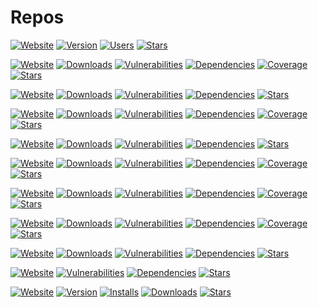 # Repos

[![Website](https://img.shields.io/website?down_color=red&down_message=chrome-keep-open&up_color=blue&up_message=chrome-keep-open&url=https%3A%2F%2Fgithub.com%2Filyub%2Fchrome-keep-open#readme)](https://github.com/ilyub/chrome-keep-open#readme)
[![Version](https://img.shields.io/chrome-web-store/v/mgmnpfmdmnmjniadliolifcoopgbocob)](https://chrome.google.com/webstore/detail/keep-open/mgmnpfmdmnmjniadliolifcoopgbocob)
[![Users](https://img.shields.io/chrome-web-store/users/mgmnpfmdmnmjniadliolifcoopgbocob)](https://chrome.google.com/webstore/detail/keep-open/mgmnpfmdmnmjniadliolifcoopgbocob)
[![Stars](https://img.shields.io/chrome-web-store/stars/mgmnpfmdmnmjniadliolifcoopgbocob)](https://chrome.google.com/webstore/detail/keep-open/mgmnpfmdmnmjniadliolifcoopgbocob)

[![Website](https://img.shields.io/website?down_color=red&down_message=eslint-plugin-misc&up_color=blue&up_message=eslint-plugin-misc&url=https%3A%2F%2Filyub.github.io%2Feslint-plugin-misc%2F)](https://github.com/ilyub/eslint-plugin-misc#readme)
[![Downloads](https://img.shields.io/npm/dm/eslint-plugin-misc)](https://www.npmjs.com/package/eslint-plugin-misc)
[![Vulnerabilities](https://img.shields.io/snyk/vulnerabilities/npm/eslint-plugin-misc)](https://snyk.io/advisor/npm-package/eslint-plugin-misc)
[![Dependencies](https://img.shields.io/librariesio/release/npm/eslint-plugin-misc)](https://libraries.io/npm/eslint-plugin-misc)
[![Coverage](https://img.shields.io/sonar/coverage/ilyub_eslint-plugin-misc/master.svg?server=https%3A%2F%2Fsonarcloud.io)](https://sonarcloud.io/component_measures?id=ilyub_eslint-plugin-misc&metric=coverage)
[![Stars](https://img.shields.io/github/stars/ilyub/eslint-plugin-misc)](https://github.com/ilyub/eslint-plugin-misc)

[![Website](https://img.shields.io/website?down_color=red&down_message=lodash-commonjs-es&up_color=blue&up_message=lodash-commonjs-es&url=https%3A%2F%2Fgithub.com%2Filyub%2Flodash-commonjs-es)](https://github.com/ilyub/lodash-commonjs-es#readme)
[![Downloads](https://img.shields.io/npm/dm/lodash-commonjs-es)](https://www.npmjs.com/package/lodash-commonjs-es)
[![Vulnerabilities](https://img.shields.io/snyk/vulnerabilities/npm/lodash-commonjs-es)](https://snyk.io/advisor/npm-package/lodash-commonjs-es)
[![Dependencies](https://img.shields.io/librariesio/release/npm/lodash-commonjs-es)](https://libraries.io/npm/lodash-commonjs-es)
[![Stars](https://img.shields.io/github/stars/ilyub/lodash-commonjs-es)](https://github.com/ilyub/lodash-commonjs-es)

[![Website](https://img.shields.io/website?down_color=red&down_message=real-classes&up_color=blue&up_message=real-classes&url=https%3A%2F%2Filyub.github.io%2Freal-classes%2F)](https://ilyub.github.io/real-classes/)
[![Downloads](https://img.shields.io/npm/dm/real-classes)](https://www.npmjs.com/package/real-classes)
[![Vulnerabilities](https://img.shields.io/snyk/vulnerabilities/npm/real-classes)](https://snyk.io/advisor/npm-package/real-classes)
[![Dependencies](https://img.shields.io/librariesio/release/npm/real-classes)](https://libraries.io/npm/real-classes)
[![Coverage](https://img.shields.io/sonar/coverage/ilyub_real-classes/master.svg?server=https%3A%2F%2Fsonarcloud.io)](https://sonarcloud.io/component_measures?id=ilyub_real-classes&metric=coverage)
[![Stars](https://img.shields.io/github/stars/ilyub/real-classes)](https://github.com/ilyub/real-classes)

[![Website](https://img.shields.io/website?down_color=red&down_message=real-config&up_color=blue&up_message=real-config&url=https%3A%2F%2Fgithub.com%2Filyub%2Freal-config)](https://github.com/ilyub/real-config#readme)
[![Downloads](https://img.shields.io/npm/dm/real-config)](https://www.npmjs.com/package/real-config)
[![Vulnerabilities](https://img.shields.io/snyk/vulnerabilities/npm/real-config)](https://snyk.io/advisor/npm-package/real-config)
[![Dependencies](https://img.shields.io/librariesio/release/npm/real-config)](https://libraries.io/npm/real-config)
[![Stars](https://img.shields.io/github/stars/ilyub/real-config)](https://github.com/ilyub/real-config)

[![Website](https://img.shields.io/website?down_color=red&down_message=real-facades&up_color=blue&up_message=real-facades&url=https%3A%2F%2Filyub.github.io%2Freal-facades%2F)](https://ilyub.github.io/real-facades/)
[![Downloads](https://img.shields.io/npm/dm/real-facades)](https://www.npmjs.com/package/real-facades)
[![Vulnerabilities](https://img.shields.io/snyk/vulnerabilities/npm/real-facades)](https://snyk.io/advisor/npm-package/real-facades)
[![Dependencies](https://img.shields.io/librariesio/release/npm/real-facades)](https://libraries.io/npm/real-facades)
[![Coverage](https://img.shields.io/sonar/coverage/ilyub_real-facades/master.svg?server=https%3A%2F%2Fsonarcloud.io)](https://sonarcloud.io/component_measures?id=ilyub_real-facades&metric=coverage)
[![Stars](https://img.shields.io/github/stars/ilyub/real-facades)](https://github.com/ilyub/real-facades)

[![Website](https://img.shields.io/website?down_color=red&down_message=real-fns&up_color=blue&up_message=real-fns&url=https%3A%2F%2Filyub.github.io%2Freal-fns%2F)](https://ilyub.github.io/real-fns/)
[![Downloads](https://img.shields.io/npm/dm/real-fns)](https://www.npmjs.com/package/real-fns)
[![Vulnerabilities](https://img.shields.io/snyk/vulnerabilities/npm/real-fns)](https://snyk.io/advisor/npm-package/real-fns)
[![Dependencies](https://img.shields.io/librariesio/release/npm/real-fns)](https://libraries.io/npm/real-fns)
[![Coverage](https://img.shields.io/sonar/coverage/ilyub_real-fns/master.svg?server=https%3A%2F%2Fsonarcloud.io)](https://sonarcloud.io/component_measures?id=ilyub_real-fns&metric=coverage)
[![Stars](https://img.shields.io/github/stars/ilyub/real-fns)](https://github.com/ilyub/real-fns)

[![Website](https://img.shields.io/website?down_color=red&down_message=real-service-providers&up_color=blue&up_message=real-service-providers&url=https%3A%2F%2Filyub.github.io%2Freal-service-providers%2F)](https://ilyub.github.io/real-service-providers/)
[![Downloads](https://img.shields.io/npm/dm/real-service-providers)](https://www.npmjs.com/package/real-service-providers)
[![Vulnerabilities](https://img.shields.io/snyk/vulnerabilities/npm/real-service-providers)](https://snyk.io/advisor/npm-package/real-service-providers)
[![Dependencies](https://img.shields.io/librariesio/release/npm/real-service-providers)](https://libraries.io/npm/real-service-providers)
[![Coverage](https://img.shields.io/sonar/coverage/ilyub_real-service-providers/master.svg?server=https%3A%2F%2Fsonarcloud.io)](https://sonarcloud.io/component_measures?id=ilyub_real-service-providers&metric=coverage)
[![Stars](https://img.shields.io/github/stars/ilyub/real-service-providers)](https://github.com/ilyub/real-service-providers)

[![Website](https://img.shields.io/website?down_color=red&down_message=type-essentials&up_color=blue&up_message=type-essentials&url=https%3A%2F%2Filyub.github.io%2Ftype-essentials%2F)](https://ilyub.github.io/type-essentials/)
[![Downloads](https://img.shields.io/npm/dm/type-essentials)](https://www.npmjs.com/package/type-essentials)
[![Vulnerabilities](https://img.shields.io/snyk/vulnerabilities/npm/type-essentials)](https://snyk.io/advisor/npm-package/type-essentials)
[![Dependencies](https://img.shields.io/librariesio/release/npm/type-essentials)](https://libraries.io/npm/type-essentials)
[![Stars](https://img.shields.io/github/stars/ilyub/type-essentials)](https://github.com/ilyub/type-essentials)

[![Website](https://img.shields.io/website?down_color=red&down_message=types-fix&up_color=blue&up_message=types-fix&url=https%3A%2F%2Fgithub.com%2Filyub%2Ftypes-fix)](https://github.com/ilyub/types-fix#readme)
[![Vulnerabilities](https://img.shields.io/snyk/vulnerabilities/npm/types-fix)](https://snyk.io/advisor/npm-package/types-fix)
[![Dependencies](https://img.shields.io/librariesio/release/npm/types-fix)](https://libraries.io/npm/types-fix)
[![Stars](https://img.shields.io/github/stars/ilyub/types-fix)](https://github.com/ilyub/types-fix)

[![Website](https://img.shields.io/website?down_color=red&down_message=vscode-autofold-comments&up_color=blue&up_message=vscode-autofold-comments&url=https%3A%2F%2Fgithub.com%2Filyub%2Fvscode-autofold-comments)](https://github.com/ilyub/vscode-autofold-comments)
[![Version](https://img.shields.io/visual-studio-marketplace/v/ilyub.autofold-comments)](https://marketplace.visualstudio.com/items?itemName=ilyub.autofold-comments)
[![Installs](https://img.shields.io/visual-studio-marketplace/i/ilyub.autofold-comments)](https://marketplace.visualstudio.com/items?itemName=ilyub.autofold-comments)
[![Downloads](https://img.shields.io/visual-studio-marketplace/d/ilyub.autofold-comments)](https://marketplace.visualstudio.com/items?itemName=ilyub.autofold-comments)
[![Stars](https://img.shields.io/visual-studio-marketplace/stars/ilyub.autofold-comments)](https://marketplace.visualstudio.com/items?itemName=ilyub.autofold-comments)
